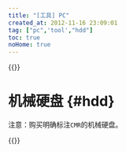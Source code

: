 ```yaml
---
title: "[工具] PC"
created_at: 2012-11-16 23:09:01
tag: ["pc",'tool',"hdd"]
toc: true
noHome: true
---
```


{{<inline-html path="header.html">}}

# 机械硬盘 {#hdd}

注意：购买明确标注`CMR`的机械硬盘。

{{<inline-html path="hdd.html">}}

